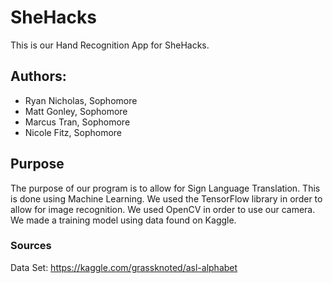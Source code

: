 # SheHacks

This is our Hand Recognition App for SheHacks.

## Authors:
- Ryan Nicholas, Sophomore
- Matt Gonley, Sophomore
- Marcus Tran, Sophomore
- Nicole Fitz, Sophomore 

## Purpose
The purpose of our program is to 
allow for Sign Language Translation.
This is done using Machine Learning.
We used the TensorFlow library in order 
to allow for image recognition. 
We used OpenCV in order to use our camera.
We made a training model using data found on Kaggle.

### Sources
Data Set:
https://kaggle.com/grassknoted/asl-alphabet


